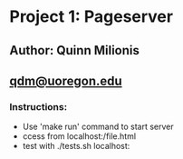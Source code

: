 # Project 1: Pageserver

## Author: Quinn Milionis 
## qdm@uoregon.edu


### Instructions: 
- Use 'make run' command to start server
- ccess from localhost:<PORTNUM>/file.html
- test with ./tests.sh localhost:<PORTNUM>
 
 
